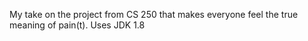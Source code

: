 My take on the project from CS 250 that 
makes everyone feel the true meaning of pain(t).
Uses JDK 1.8
